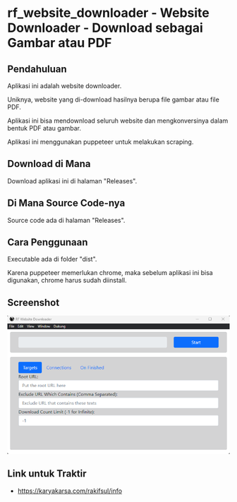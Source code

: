 # rf_website_downloader - Website Downloader - Download sebagai Gambar atau PDF

## Pendahuluan

Aplikasi ini adalah website downloader.

Uniknya, website yang di-download hasilnya berupa file gambar atau file PDF.

Aplikasi ini bisa mendownload seluruh website dan mengkonversinya dalam bentuk PDF atau gambar.

Aplikasi ini menggunakan puppeteer untuk melakukan scraping.

## Download di Mana

Download aplikasi ini di halaman "Releases".

## Di Mana Source Code-nya

Source code ada di halaman "Releases".

## Cara Penggunaan

Executable ada di folder "dist".

Karena puppeteer memerlukan chrome, maka sebelum aplikasi ini bisa digunakan, chrome harus sudah diinstall.

## Screenshot

<p align="center">
	<img src="./.md_asset/ss-1.png" />
</p>

## Link untuk Traktir

- https://karyakarsa.com/rakifsul/info